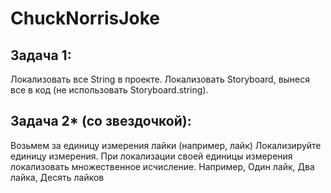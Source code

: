 # ChuckNorrisJoke

## Задача 1:

Локализовать все String в проекте.
Локализовать Storyboard, вынеся все в код (не использовать Storyboard.string).

## Задача 2* (со звездочкой):

Возьмем за единицу измерения лайки (например, лайк)
Локализируйте единицу измерения.
При локализации своей единицы измерения локализовать множественное исчисление. Например, Один лайк, Два лайка, Десять лайков
